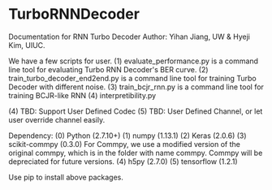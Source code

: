 # TurboRNNDecoder
Documentation for RNN Turbo Decoder
Author: Yihan Jiang, UW & Hyeji Kim, UIUC.

We have a few scripts for user.
(1) evaluate_performance.py is a command line tool for evaluating Turbo RNN Decoder's BER curve.
(2) train_turbo_decoder_end2end.py is a command line tool for training Turbo Decoder with different noise.
(3) train_bcjr_rnn.py is a command line tool for training BCJR-like RNN
(4) interpretibility.py


(4) TBD: Support User Defined Codec
(5) TBD: User Defined Channel, or let user override channel easily. 

Dependency:
(0) Python (2.7.10+)
(1) numpy (1.13.1)
(2) Keras (2.0.6)
(3) scikit-commpy (0.3.0) For Commpy, we use a modified version
                              of the original commpy, which is in the folder with name commpy.
                              Commpy will be depreciated for future versions.
(4) h5py (2.7.0)
(5) tensorflow (1.2.1)


Use pip to install above packages.
